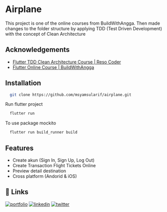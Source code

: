 # Airplane

This project is one of the online courses from BuildWithAngga. Then made changes to the folder structure by applying TDD (Test Driven Development) with the concept of Clean Architecture


## Acknowledgements

 - [Flutter TDD Clean Architecture Course | Reso Coder](https://resocoder.com/flutter-clean-architecture-tdd/)
 - [Flutter Online Course | BuildWithAngga](https://buildwithangga.com/)


## Installation

```bash
  git clone https://github.com/msyamsularif/airplane.git
```

Run flutter project

```bash
  flutter run
```

To use package mockito

```bash
  flutter run build_runner build
```
    
## Features

- Create akun (Sign In, Sign Up, Log Out)
- Create Transaction Flight Tickets Online 
- Preview detail destination
- Cross platform (Andorid & iOS)


## 🔗 Links
[![portfolio](https://img.shields.io/badge/github-000?style=for-the-badge&logo=ko-fi&logoColor=white)](https://github.com/msyamsularif)
[![linkedin](https://img.shields.io/badge/linkedin-0A66C2?style=for-the-badge&logo=linkedin&logoColor=white)](https://www.linkedin.com/in/muhammad-syamsul-arif-300b911a0/)
[![twitter](https://img.shields.io/badge/twitter-1DA1F2?style=for-the-badge&logo=twitter&logoColor=white)](https://twitter.com/m_syamsularif?t=zBYmqxSVhJ-ZDy4H1Pkt5A&s=08)